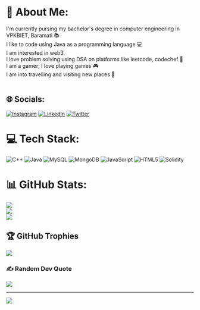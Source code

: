 # 💫 About Me:
I'm currently pursing my bachelor's degree in computer engineering in VPKBIET, Baramati 📚<br>I like to code using Java as a programming language 💻<br>I am interested in web3.<br>I love problem solving using DSA on platforms like leetcode, codechef 🔏<br>I am a gamer; I love playing games 🎮<br>I am into travelling and visiting new places 🧳<br><br>


## 🌐 Socials:
[![Instagram](https://img.shields.io/badge/Instagram-%23E4405F.svg?logo=Instagram&logoColor=white)](https://instagram.com/uday_pawar22) [![LinkedIn](https://img.shields.io/badge/LinkedIn-%230077B5.svg?logo=linkedin&logoColor=white)](https://linkedin.com/in/linkedin.com/in/udaysingh-pawar) [![Twitter](https://img.shields.io/badge/Twitter-%231DA1F2.svg?logo=Twitter&logoColor=white)](https://twitter.com/@uday_Pawar22) 

# 💻 Tech Stack:
![C++](https://img.shields.io/badge/c++-%2300599C.svg?style=plastic&logo=c%2B%2B&logoColor=white) ![Java](https://img.shields.io/badge/java-%23ED8B00.svg?style=plastic&logo=java&logoColor=white) ![MySQL](https://img.shields.io/badge/mysql-%2300f.svg?style=plastic&logo=mysql&logoColor=white) ![MongoDB](https://img.shields.io/badge/MongoDB-%234ea94b.svg?style=plastic&logo=mongodb&logoColor=white) ![JavaScript](https://img.shields.io/badge/javascript-%23323330.svg?style=plastic&logo=javascript&logoColor=%23F7DF1E) ![HTML5](https://img.shields.io/badge/html5-%23E34F26.svg?style=plastic&logo=html5&logoColor=white) ![Solidity](https://img.shields.io/badge/Solidity-%23363636.svg?style=plastic&logo=solidity&logoColor=white)
# 📊 GitHub Stats:
![](https://github-readme-stats.vercel.app/api?username=udaypawar22&theme=darcula&hide_border=false&include_all_commits=true&count_private=true)<br/>
![](https://github-readme-streak-stats.herokuapp.com/?user=udaypawar22&theme=darcula&hide_border=false)<br/>
![](https://github-readme-stats.vercel.app/api/top-langs/?username=udaypawar22&theme=darcula&hide_border=false&include_all_commits=true&count_private=true&layout=compact)

## 🏆 GitHub Trophies
![](https://github-profile-trophy.vercel.app/?username=udaypawar22&theme=dracula&no-frame=false&no-bg=false&margin-w=4)

### ✍️ Random Dev Quote
![](https://quotes-github-readme.vercel.app/api?type=horizontal&theme=dark)

---
[![](https://visitcount.itsvg.in/api?id=udaypawar22&icon=0&color=12)](https://visitcount.itsvg.in)

<!-- Proudly created with GPRM ( https://gprm.itsvg.in ) -->
